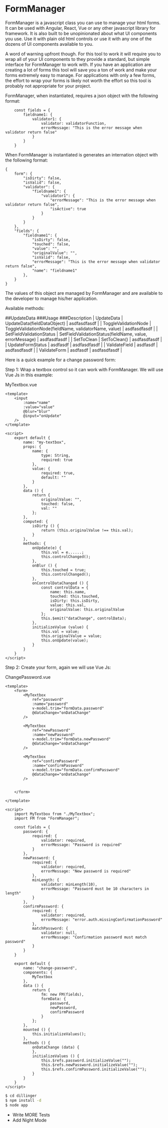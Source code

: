 # FormManager

FormManager is a javascript class you can use to manage your html forms.  It can be used with Angular, React, Vue or any other javascript library for framework. It is also built to be unopinionated about what UI components you use. Use it with plain old html controls or use it with any one of the dozens of UI components available to you.

A word of warning upfront though.  For this tool to work it will require you to wrap all of your UI components to they provide a standard, but simple interface for FormManager to work with.  If you have an application are creating a lot of forms this tool will save you a ton of work and make your forms extremely easy to manage. For applications with only a few forms, the effort to wrap your forms is likely not worth the effort so this tool is probably not appropriate for your project. 

FormManager, when instantiated, requires a json object with the following format:

        const fields = {
   	        fieldname1: {
                validator1: {
                    validator: validatorFunction,
                    errorMessage: "This is the error message when validator return false"
                }
            }
        }

When FormManager is instantiated is generates an internation object with the following format:

    {
        form": {
            "isDirty": false,
            "isValid": false,
            "validator": {
                "fieldname1": {
                    "validator1": {
                        "errorMessage": "This is the error message when validator return false",
                        "isActive": true
                    }
                }
            }
        },
        "fields": {
            "fieldname1": {
                "isDirty": false,
                "touched": false,
                "value": "",
                "originalValue": "",
                "isValid": false,
                "errorMessage": "This is the error message when validator return false",
                "name": "fieldname1"
            },
        }
    }

The values of this object are managed by FormManager and are available to the developer to manage his/her application.

Available methods:


##UpdateData
###Usage
###Description
| UpdateData | UpdateData(fieldDataObject)  | asdfasdfasdf |
| ToggleValidationNode | ToggleValidationNode(fieldName, validatorName, value)  | asdfasdfasdf |
| SetFieldValidationStatus | SetFieldValidationStatus(fieldName, value, errorMessage)  | asdfasdfasdf |
| SetToClean | SetToClean()  | asdfasdfasdf |
| UpdateFormStatus | asdfasdf  | asdfasdfasdf |
| ValidateField | asdfasdf  | asdfasdfasdf |
| ValidateForm | asdfasdf  | asdfasdfasdf |

Here is a quick example for a change password form:

Step 1: Wrap a textbox control so it can work with FormManager. We will use Vue Js in this example:

MyTextbox.vue

    <template>
        <input
            :name="name"
            :value="value"
            @blur="blur"
            @input="onUpdate"
        />
    </template>

    <script>
        export default {
            name: "my-textbox",
            props: {
                name: {
                    type: String,
                    required: true
                },
                value: {
                    required: true,
                    default: "" 
                }
            },
            data () {
                return {
                    originalValue: "",
                    touched: false,
                    val: ""
                };
            },
            computed: {
                isDirty () {
                    return (this.originalValue !== this.val);
                }
            },
            methods: {
                onUpdate(e) {
                    this.val = e......;
                    this.controlChanged();
                },
                onBlur () {
                    this.touched = true;
                    this.controlChanged();
                },
                onControlDataChanged () {
                    const controlData = {
                        name: this.name,
                        touched: this.touched,
                        isDirty: this.isDirty,
                        value: this.val,
                        originalValue: this.originalValue
                    };
                    this.$emit("dataChange", controlData);
                },
                initializeValue (value) {
                    this.val = value;
                    this.originalValue = value;
                    this.onUpdate(value);
                }
            }
        }
    </script>



Step 2: Create your form, again we will use Vue Js:

ChangePassword.vue

    <template>
        <form>
            <MyTextbox
                ref="password"
                :name="password"
                v-model.trim="formData.password"
                @dataChange="onDataChange"
            />

            <MyTextbox
                ref="newPassword"
                :name="newPassword"
                v-model.trim="formData.newPassword"
                @dataChange="onDataChange"
            />

            <MyTextbox
                ref="confirmPassword"
                :name="confirmPassword"
                v-model.trim="formData.confirmPassword"
                @dataChange="onDataChange"
            />


        </form>

    </template>

    <script>
        import MyTextbox from "./MyTextbox";
        import FM from "FormManager";

        const fields = {
   	        password: {
                required: {
                    validator: required,
                    errorMessage: "Password is required"
                }
            },
            newPassword: {
   	            required: {
		            validator: required,
		            errorMessage: "New password is required"
                },
                minLength: {
		            validator: minLength(10),
                    errorMessage: "Password must be 10 characters in length"
                }
            },
            confirmPassword: {
                required: {
                    validator: required,
                    errorMessage: "error.auth.missingConfirmationPassword"
                },
                matchPassword: {
                    validator: null,
                    errorMessage: "Confirmation password must match password"
                }
            }
        }        

        export default {
            name: "change-password",
            components: {
                MyTextbox
            },
            data () {
                return {
                    fm: new FM(fields),
                    formData: {
                        password,
                        newPassword,
                        confirmPassword
                    }
                };
            },
            mounted () {
                this.initializeValues();
            },            
            methods () {
                onDataChange (data) {
                },
                initializeValues () {
                    this.$refs.password.initializeValue("");
                    this.$refs.newPassword.initializeValue("");
                    this.$refs.confirmPassword.initializeValue("");
                }
            }
        }
    </script>


```sh
$ cd dillinger
$ npm install -d
$ node app
```

 - Write MORE Tests
 - Add Night Mode